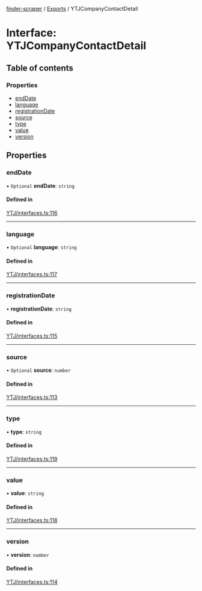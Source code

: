 [finder-scraper](../README.md) / [Exports](../modules.md) / YTJCompanyContactDetail

# Interface: YTJCompanyContactDetail

## Table of contents

### Properties

- [endDate](YTJCompanyContactDetail.md#enddate)
- [language](YTJCompanyContactDetail.md#language)
- [registrationDate](YTJCompanyContactDetail.md#registrationdate)
- [source](YTJCompanyContactDetail.md#source)
- [type](YTJCompanyContactDetail.md#type)
- [value](YTJCompanyContactDetail.md#value)
- [version](YTJCompanyContactDetail.md#version)

## Properties

### endDate

• `Optional` **endDate**: `string`

#### Defined in

[YTJ/interfaces.ts:116](https://github.com/launde/finder-scraper/blob/4aa87da/src/YTJ/interfaces.ts#L116)

___

### language

• `Optional` **language**: `string`

#### Defined in

[YTJ/interfaces.ts:117](https://github.com/launde/finder-scraper/blob/4aa87da/src/YTJ/interfaces.ts#L117)

___

### registrationDate

• **registrationDate**: `string`

#### Defined in

[YTJ/interfaces.ts:115](https://github.com/launde/finder-scraper/blob/4aa87da/src/YTJ/interfaces.ts#L115)

___

### source

• `Optional` **source**: `number`

#### Defined in

[YTJ/interfaces.ts:113](https://github.com/launde/finder-scraper/blob/4aa87da/src/YTJ/interfaces.ts#L113)

___

### type

• **type**: `string`

#### Defined in

[YTJ/interfaces.ts:119](https://github.com/launde/finder-scraper/blob/4aa87da/src/YTJ/interfaces.ts#L119)

___

### value

• **value**: `string`

#### Defined in

[YTJ/interfaces.ts:118](https://github.com/launde/finder-scraper/blob/4aa87da/src/YTJ/interfaces.ts#L118)

___

### version

• **version**: `number`

#### Defined in

[YTJ/interfaces.ts:114](https://github.com/launde/finder-scraper/blob/4aa87da/src/YTJ/interfaces.ts#L114)
